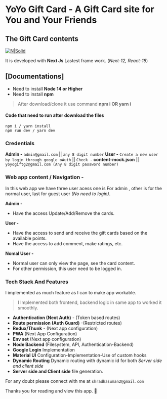 # YoYo Gift Card - A Gift Card site for You and Your Friends

## The Gift Card contents

[![N|Solid](https://miro.medium.com/max/1000/1*KDMx1YspSrBcFJG-NDZgDg.png)](https://nextjs.org/)

It is developed with **Next Js**  Lastest frame work. (*Next-12, React-18*)

## [Documentations]

- Need to install **Node 14 or Higher**
- Need to install **npm**

> After download/clone it use command  **npm i OR yarn i**

#### Code that need to run after download the files

```
npm i / yarn install
npm run dev / yarn dev 
```

### Credentials

**Admin -** `admin@gmail.com` || `any 8 digit number`
**User -** `Create a new user by login through google oAuth` || `Check -` **content-mock.json**  || `yoyogiftg2@gmail.com (Any 8 digit password number)`

### Web app content / Navigation -

In this web app we have three user acess one is For admin , other is for the normal user, last for guest user *(No need to login)*.

**Admin -**

- Have the access Update/Add/Remove the cards.

**User -**

- Have the access to send and receive the gift cards based on the available points.
- Have the access to add comment, make ratings, etc.

**Nomal User -**

- Normal user can only view the page, see the card content.
- For other permission, this user need to be logged in.

### Tech Stack And Features

I implemented as much feature as I can to make app workable.

> I Implemented both frontend, backend logic in same app to worked it smoothly.

- **Authentication (Next Auth)** - (Token based routes)
- **Route permission (Auth Guard)** -(Restricted routes)
- **Redux/Thunk** - (Next app configuration)
- **PWA** (Next App Configuration)
- **Env set** (Next app configuration)
- **Node Backend** (Filesystem, API, Authentication-Backend)
- **Google Login** Implementation
- **Material UI** Configuration-Implementation-Use of custom hooks
- **Dynamic Routing** Dynamic routing with dynamic id for both *Server side and client side*
- **Server side and Client side** file generation.

For any doubt please connect with me at `shradhasuman2@gmail.com`

Thanks you for reading and view this app. 🙏
